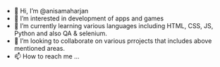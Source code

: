 - 👋 Hi, I’m @anisamaharjan
- 👀 I’m interested in development of apps and games
- 🌱 I’m currently learning various languages including HTML, CSS, JS, Python and also QA & selenium.
- 💞️ I’m looking to collaborate on various prrojects that includes above mentioned areas.
- 📫 How to reach me ...

<!---
anisamaharjan/anisamaharjan is a ✨ special ✨ repository because its `README.md` (this file) appears on your GitHub profile.
You can click the Preview link to take a look at your changes.
--->
